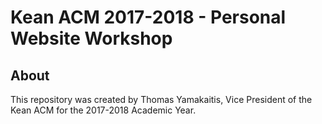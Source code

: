 # Kean ACM 2017-2018 - Personal Website Workshop
## About
This repository was created by Thomas Yamakaitis, Vice President of the Kean ACM for the 2017-2018 Academic Year.
